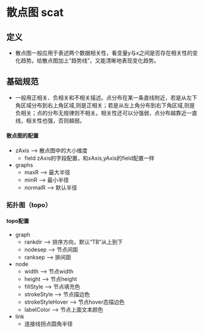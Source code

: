 # 散点图 scat

## 定义

- 散点图一般应用于表述两个数据相关性，看变量y与x之间是否存在相关性的变化趋势。给散点图加上“趋势线”，又能清晰地表现变化趋势。

## 基础规范

- 一般用正相关、负相关和不相关描述。点分布在某一条直线附近，若是从左下角区域分布到右上角区域,则是正相关；若是从左上角分布到右下角区域,则是负相关；点的分布无规律则不相关。相关性还可以分强弱，点分布越靠近一直线，相关性也强，否则越弱。

<div bx-name="chart.spec.components/list/index"></div>

#### 散点图的配置

 - zAxis --> 散点图中的大小维度
    + field zAxis的字段配置，和xAxis,yAxis的field配置一样
 - graphs 
    + maxR --> 最大半径
    + minR --> 最小半径
    + normalR --> 默认半径  
       

### 拓扑图（topo）
    
#### topo配置
 
 - graph 
   + rankdir --> 排序方向，默认“TB”从上到下
   + nodesep --> 节点间距
   + ranksep --> 排间距
 - node 
   + width --> 节点width
   + height --> 节点height
   + fillStyle --> 节点填充色
   + strokeStyle --> 节点描边色
   + strokeStyleHover --> 节点hover态描边色
   + labelColor --> 节点上面文本颜色
 - link
   + 连接线拐点圆角半径